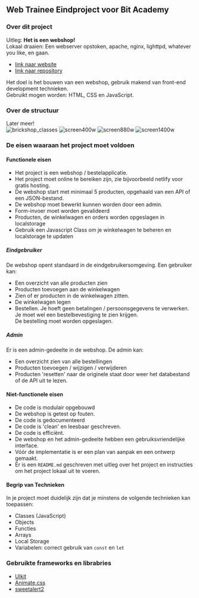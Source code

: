 ## Web Trainee Eindproject voor Bit Academy

### Over dit project

Uitleg: <strong>Het is een webshop!</strong><br>
Lokaal draaien: Een webserver opstoken, apache, nginx, lighttpd, whatever you like,  en gaan.<br>

- [link naar website](https://tvandemeer.github.io)<br>
- [link naar repository](https://github.com/tvandemeer/tvandemeer.github.io)

Het doel is het bouwen van een webshop, gebruik makend van front-end development technieken.<br>
Gebruikt mogen worden: HTML, CSS en JavaScript.

### Over de structuur

Later meer!<br>
![brickshop_classes](https://github.com/tvandemeer/tvandemeer.github.io/assets/570579/20181725-ec8a-43f8-b0cb-e09c7e06cba4)
![screen400w](https://github.com/tvandemeer/tvandemeer.github.io/assets/570579/0f648d97-76ea-46b1-bc90-09bd9ef4d8dc)
![screen880w](https://github.com/tvandemeer/tvandemeer.github.io/assets/570579/739abcc4-489c-481a-b37b-e2e8e80a9f11)
![screen1400w](https://github.com/tvandemeer/tvandemeer.github.io/assets/570579/306a250a-7599-4295-a1b6-4443ae55b87a)


### De eisen waaraan het project moet voldoen

#### Functionele eisen

- Het project is een webshop / bestelapplicatie.
- Het project moet online te bereiken zijn, zie bijvoorbeeld netlify voor gratis hosting.
- De webshop start met minimaal 5 producten, opgehaald van een API of een JSON-bestand.
- De webshop moet bewerkt kunnen worden door een admin.
- Form-invoer moet worden gevalideerd
- Producten, de winkelwagen en orders worden opgeslagen in localstorage
- Gebruik een Javascript Class om je winkelwagen te beheren en localstorage te updaten

##### Eindgebruiker

De webshop opent standaard in de eindgebruikersomgeving. Een gebruiker kan:

- Een overzicht van alle producten zien
- Producten toevoegen aan de winkelwagen
- Zien of er producten in de winkelwagen zitten.
- De winkelwagen legen
- Bestellen. Je hoeft geen betalingen / persoonsgegevens te verwerken.<br>
Je moet wel een bestelbevestiging te zien krijgen.<br>
De bestelling moet worden opgeslagen.

##### Admin

Er is een admin-gedeelte in de webshop. De admin kan:

- Een overzicht zien van alle bestellingen
- Producten toevoegen / wijzigen / verwijderen
- Producten 'resetten' naar de originele staat door weer het databestand of de API uit te lezen.

#### Niet-functionele eisen

- De code is modulair opgebouwd
- De webshop is getest op fouten.
- De code is gedocumenteerd
- De code is 'clean' en leesbaar geschreven.
- De code is efficiënt.
- De webshop en het admin-gedeelte hebben een gebruiksvriendelijke interface.
- Vóór de implementatie is er een plan van aanpak en een ontwerp gemaakt.
- Er is een `README.md` geschreven met uitleg over het project en instructies om het project lokaal uit te voeren.

#### Begrip van Technieken

In je project moet duidelijk zijn dat je minstens de volgende technieken kan toepassen:

- Classes (JavaScript)
- Objects
- Functies
- Arrays
- Local Storage
- Variabelen: correct gebruik van `const` en `let`

### Gebruikte frameworks en librabries

- [UIkit](https://getuikit.com)
- [Animate.css](https://animate.style)
- [sweetalert2](https://sweetalert2.github.io)

